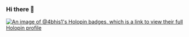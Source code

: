 ### Hi there 👋

<!--
**4bhis1/4bhis1** is a ✨ _special_ ✨ repository because its `README.md` (this file) appears on your GitHub profile.

Here are some ideas to get you started:

- 🔭 I’m currently working on ...
- 🌱 I’m currently learning ...
- 👯 I’m looking to collaborate on ...
- 🤔 I’m looking for help with ...
- 💬 Ask me about ...
- 📫 How to reach me: ...
- 😄 Pronouns: ...
- ⚡ Fun fact: ...
-->



[![An image of @4bhis1's Holopin badges, which is a link to view their full Holopin profile](https://holopin.me/4bhis1)](https://holopin.io/@4bhis1)
